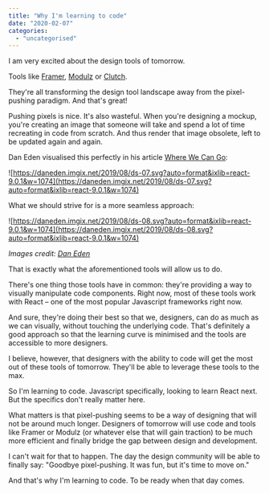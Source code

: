 ```yaml
---
title: "Why I'm learning to code"
date: "2020-02-07"
categories: 
  - "uncategorised"
---
```


I am very excited about the design tools of tomorrow.

Tools like [Framer](https://www.framer.com/), [Modulz](https://www.modulz.app/) or [Clutch](https://clutch.io/).

They're all transforming the design tool landscape away from the pixel-pushing paradigm. And that's great!

Pushing pixels is nice. It's also wasteful. When you're designing a mockup, you're creating an image that someone will take and spend a lot of time recreating in code from scratch. And thus render that image obsolete, left to be updated again and again.

Dan Eden visualised this perfectly in his article [Where We Can Go](https://daneden.me/2019/08/27/where-we-can-go/):

![https://daneden.imgix.net/2019/08/ds-07.svg?auto=format&ixlib=react-9.0.1&w=1074](https://daneden.imgix.net/2019/08/ds-07.svg?auto=format&ixlib=react-9.0.1&w=1074)

What we should strive for is a more seamless approach:

![https://daneden.imgix.net/2019/08/ds-08.svg?auto=format&ixlib=react-9.0.1&w=1074](https://daneden.imgix.net/2019/08/ds-08.svg?auto=format&ixlib=react-9.0.1&w=1074)

_Images credit: [Dan Eden](https://daneden.me/)_

That is exactly what the aforementioned tools will allow us to do.

There's one thing those tools have in common: they're providing a way to visually manipulate code components. Right now, most of these tools work with React – one of the most popular Javascript frameworks right now.

And sure, they're doing their best so that we, designers, can do as much as we can visually, without touching the underlying code. That's definitely a good approach so that the learning curve is minimised and the tools are accessible to more designers.

I believe, however, that designers with the ability to code will get the most out of these tools of tomorrow. They'll be able to leverage these tools to the max.

So I'm learning to code. Javascript specifically, looking to learn React next. But the specifics don't really matter here.

What matters is that pixel-pushing seems to be a way of designing that will not be around much longer. Designers of tomorrow will use code and tools like Framer or Modulz (or whatever else that will gain traction) to be much more efficient and finally bridge the gap between design and development.

I can't wait for that to happen. The day the design community will be able to finally say: "Goodbye pixel-pushing. It was fun, but it's time to move on."

And that's why I'm learning to code. To be ready when that day comes.
